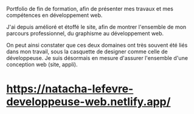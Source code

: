 Portfolio de fin de formation, afin de présenter mes travaux et mes compétences en développement web.

J'ai depuis amélioré et étoffé le site, afin de montrer l'ensemble de mon parcours professionnel, du graphisme au développement web.

On peut ainsi constater que ces deux domaines ont très souvent été liés dans mon travail, sous la casquette de designer comme celle de développeuse. Je suis désormais en mesure d'assurer l'ensemble d'une conception web (site, appli).

# https://natacha-lefevre-developpeuse-web.netlify.app/
